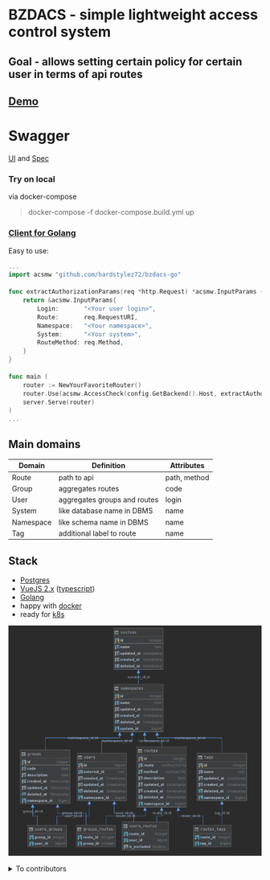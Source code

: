 # BZDACS - simple lightweight access control system
## Goal - allows setting certain policy for certain user in terms of api routes

## [Demo](http://bzdacs.eblog.cyou/)

# Swagger
[UI](http://bzdacs.eblog.cyou/api/swagger/index.html)
and
[Spec](http://bzdacs.eblog.cyou/api/swagger/source)

### Try on local
via docker-compose
> docker-compose -f docker-compose.build.yml up

### [Client for Golang](https://github.com/hardstylez72/bzdacs-go) 
Easy to use:
```go
...
import acsmw "github.com/hardstylez72/bzdacs-go"

func extractAuthorizationParams(req *http.Request) *acsmw.InputParams {
	return &acsmw.InputParams{
		Login:       "<Your user login>",
		Route:       req.RequestURI,
		Namespace:   "<Your namespace>",
		System:      "<Your system>",
		RouteMethod: req.Method,
	}
}

func main (
	router := NewYourFavoriteRouter()
	router.Use(acsmw.AccessCheck(config.GetBackend().Host, extractAuthorizationParams))
	server.Serve(router)
)
...
```
## Main domains
|Domain|Definition|Attributes|
--- | --- | --- 
|Route|path to api| path, method|
|Group|aggregates routes| code|
|User|aggregates groups and routes| login|
|System|like database name in DBMS| name|
|Namespace|like schema name in DBMS| name|
|Tag|additional label to route| name|



## Stack
- [Postgres](https://github.com/postgres/postgres)
- [VueJS 2.x](https://github.com/vuejs/vue) ([typescript](https://github.com/microsoft/TypeScript))
- [Golang](https://github.com/golang/go)
- happy with [docker](https://github.com/docker)
- ready for [k8s](https://github.com/kubernetes/kubernetes)


![](./docs/schema.png)




<details>
<summary>To contributors</summary>

build
> sh build.sh

tests (integration)
> go test ./test/... 

server
> go run -config ./config/config.local.yaml

ui
> npm run --prefix ./ui serve
</details>

### 

 
 
